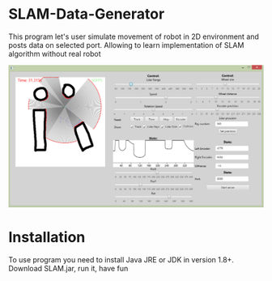# SLAM-Data-Generator
This program let's user simulate movement of robot in 2D environment and posts data on selected port. Allowing to learn implementation of SLAM algorithm without real robot

![alt text](https://github.com/DehydratedWater/SLAM-Data-Generator/blob/master/Slam.png)

# Installation 
To use program you need to install Java JRE or JDK in version 1.8+. Download SLAM.jar, run it, have fun
